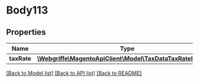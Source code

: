 # Body113

## Properties
Name | Type | Description | Notes
------------ | ------------- | ------------- | -------------
**taxRate** | [**\Webgriffe\MagentoApiClient\Model\TaxDataTaxRateInterface**](TaxDataTaxRateInterface.md) |  | 

[[Back to Model list]](../README.md#documentation-for-models) [[Back to API list]](../README.md#documentation-for-api-endpoints) [[Back to README]](../README.md)


